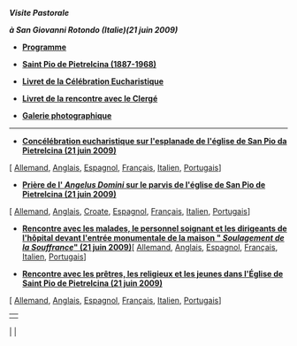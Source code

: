 ***Visite Pastorale***

***à San Giovanni Rotondo (Italie)******(21 juin 2009)***

- **[Programme](/content/benedict-xvi/fr/travels/2009/documents/trav_ben-xvi_san-giovanni-rotondo-program_20090621.html)**


- **[Saint Pio de Pietrelcina (1887-1968)](http://www.vatican.va/news_services/liturgy/saints/ns_lit_doc_20020616_padre-pio_fr.html)**


- **[Livret de la Célébration Eucharistique](http://www.vatican.va/news_services/liturgy/libretti/2009/20090621_celebrazione.pdf)**


- **[Livret de la rencontre avec le Clergé](http://www.vatican.va/news_services/liturgy/libretti/2009/20090621_incontro.pdf)**


- **[Galerie photographique](http://www.vatican.va/news_services/liturgy/photogallery/2009/20090621/index.html)**


* * *

- **[Concélébration eucharistique sur l'esplanade de l'église de San Pio da Pietrelcina (21 juin 2009)](/content/benedict-xvi/fr/homilies/2009/documents/hf_ben-xvi_hom_20090621_san-giovanni-rotondo.html)**

[ [Allemand](/content/benedict-xvi/de/homilies/2009/documents/hf_ben-xvi_hom_20090621_san-giovanni-rotondo.html), [Anglais](/content/benedict-xvi/en/homilies/2009/documents/hf_ben-xvi_hom_20090621_san-giovanni-rotondo.html), [Espagnol](/content/benedict-xvi/es/homilies/2009/documents/hf_ben-xvi_hom_20090621_san-giovanni-rotondo.html), [Français](/content/benedict-xvi/fr/homilies/2009/documents/hf_ben-xvi_hom_20090621_san-giovanni-rotondo.html), [Italien](/content/benedict-xvi/it/homilies/2009/documents/hf_ben-xvi_hom_20090621_san-giovanni-rotondo.html), [Portugais](/content/benedict-xvi/pt/homilies/2009/documents/hf_ben-xvi_hom_20090621_san-giovanni-rotondo.html)]


- **[Prière de l' *Angelus Domini* sur le parvis de l'église de San Pio de Pietrelcina (21 juin 2009)](/content/benedict-xvi/fr/angelus/2009/documents/hf_ben-xvi_ang_20090621_san-giovanni-rotondo.html)**

[ [Allemand](/content/benedict-xvi/de/angelus/2009/documents/hf_ben-xvi_ang_20090621_san-giovanni-rotondo.html), [Anglais](/content/benedict-xvi/en/angelus/2009/documents/hf_ben-xvi_ang_20090621_san-giovanni-rotondo.html), [Croate](/content/benedict-xvi/hr/angelus/2009/documents/hf_ben-xvi_ang_20090621_san-giovanni-rotondo.html), [Espagnol](/content/benedict-xvi/es/angelus/2009/documents/hf_ben-xvi_ang_20090621_san-giovanni-rotondo.html), [Français](/content/benedict-xvi/fr/angelus/2009/documents/hf_ben-xvi_ang_20090621_san-giovanni-rotondo.html), [Italien](/content/benedict-xvi/it/angelus/2009/documents/hf_ben-xvi_ang_20090621_san-giovanni-rotondo.html), [Portugais](/content/benedict-xvi/pt/angelus/2009/documents/hf_ben-xvi_ang_20090621_san-giovanni-rotondo.html)]


- **[Rencontre avec les malades, le personnel soignant et les dirigeants de l'hôpital devant l'entrée monumentale de la maison " *Soulagement de la Souffrance*" (21 juin 2009)](/content/benedict-xvi/fr/speeches/2009/june/documents/hf_ben-xvi_spe_20090621_casa-sollievo.html)**[ [Allemand](/content/benedict-xvi/de/speeches/2009/june/documents/hf_ben-xvi_spe_20090621_casa-sollievo.html), [Anglais](/content/benedict-xvi/en/speeches/2009/june/documents/hf_ben-xvi_spe_20090621_casa-sollievo.html), [Espagnol](/content/benedict-xvi/es/speeches/2009/june/documents/hf_ben-xvi_spe_20090621_chiesa-san-pio.html), [Français](/content/benedict-xvi/fr/speeches/2009/june/documents/hf_ben-xvi_spe_20090621_casa-sollievo.html), [Italien](/content/benedict-xvi/it/speeches/2009/june/documents/hf_ben-xvi_spe_20090621_casa-sollievo.html), [Portugais](/content/benedict-xvi/pt/speeches/2009/june/documents/hf_ben-xvi_spe_20090621_casa-sollievo.html)]


- **[Rencontre avec les prêtres, les religieux et les jeunes dans l'Église de Saint Pio de Pietrelcina (21 juin 2009)](/content/benedict-xvi/fr/speeches/2009/june/documents/hf_ben-xvi_spe_20090621_chiesa-san-pio.html)**

[ [Allemand](/content/benedict-xvi/de/speeches/2009/june/documents/hf_ben-xvi_spe_20090621_chiesa-san-pio.html), [Anglais](/content/benedict-xvi/en/speeches/2009/june/documents/hf_ben-xvi_spe_20090621_chiesa-san-pio.html), [Espagnol](/content/benedict-xvi/es/speeches/2009/june/documents/hf_ben-xvi_spe_20090621_chiesa-san-pio.html), [Français](/content/benedict-xvi/fr/speeches/2009/june/documents/hf_ben-xvi_spe_20090621_chiesa-san-pio.html), [Italien](/content/benedict-xvi/it/speeches/2009/june/documents/hf_ben-xvi_spe_20090621_chiesa-san-pio.html), [Portugais](/content/benedict-xvi/pt/speeches/2009/june/documents/hf_ben-xvi_spe_20090621_chiesa-san-pio.html)]


|     |
| --- |
|  |

|
|